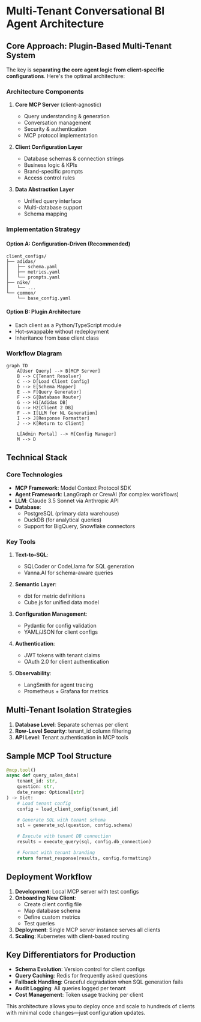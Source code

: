 # Multi-Tenant Conversational BI Agent Architecture

## Core Approach: Plugin-Based Multi-Tenant System

The key is **separating the core agent logic from client-specific configurations**. Here's the optimal architecture:

### Architecture Components

1. **Core MCP Server** (client-agnostic)
   - Query understanding & generation
   - Conversation management
   - Security & authentication
   - MCP protocol implementation

2. **Client Configuration Layer**
   - Database schemas & connection strings
   - Business logic & KPIs
   - Brand-specific prompts
   - Access control rules

3. **Data Abstraction Layer**
   - Unified query interface
   - Multi-database support
   - Schema mapping

### Implementation Strategy

#### Option A: Configuration-Driven (Recommended)

```text
client_configs/
├── adidas/
│   ├── schema.yaml
│   ├── metrics.yaml
│   └── prompts.yaml
├── nike/
│   └── ...
└── common/
    └── base_config.yaml
```

#### Option B: Plugin Architecture

- Each client as a Python/TypeScript module
- Hot-swappable without redeployment
- Inheritance from base client class

### Workflow Diagram

```mermaid
graph TD
    A[User Query] --> B[MCP Server]
    B --> C{Tenant Resolver}
    C --> D[Load Client Config]
    D --> E[Schema Mapper]
    E --> F[Query Generator]
    F --> G{Database Router}
    G --> H1[Adidas DB]
    G --> H2[Client 2 DB]
    F --> I[LLM for NL Generation]
    I --> J[Response Formatter]
    J --> K[Return to Client]

    L[Admin Portal] --> M[Config Manager]
    M --> D
```

## Technical Stack

### Core Technologies

- **MCP Framework**: Model Context Protocol SDK
- **Agent Framework**: LangGraph or CrewAI (for complex workflows)
- **LLM**: Claude 3.5 Sonnet via Anthropic API
- **Database**:
  - PostgreSQL (primary data warehouse)
  - DuckDB (for analytical queries)
  - Support for BigQuery, Snowflake connectors

### Key Tools

1. **Text-to-SQL**:
   - SQLCoder or CodeLlama for SQL generation
   - Vanna.AI for schema-aware queries

2. **Semantic Layer**:
   - dbt for metric definitions
   - Cube.js for unified data model

3. **Configuration Management**:
   - Pydantic for config validation
   - YAML/JSON for client configs

4. **Authentication**:
   - JWT tokens with tenant claims
   - OAuth 2.0 for client authentication

5. **Observability**:
   - LangSmith for agent tracing
   - Prometheus + Grafana for metrics

## Multi-Tenant Isolation Strategies

1. **Database Level**: Separate schemas per client
2. **Row-Level Security**: tenant_id column filtering
3. **API Level**: Tenant authentication in MCP tools

## Sample MCP Tool Structure

```python
@mcp.tool()
async def query_sales_data(
    tenant_id: str,
    question: str,
    date_range: Optional[str]
) -> Dict:
    # Load tenant config
    config = load_client_config(tenant_id)

    # Generate SQL with tenant schema
    sql = generate_sql(question, config.schema)

    # Execute with tenant DB connection
    results = execute_query(sql, config.db_connection)

    # Format with tenant branding
    return format_response(results, config.formatting)
```

## Deployment Workflow

1. **Development**: Local MCP server with test configs
2. **Onboarding New Client**:
   - Create client config file
   - Map database schema
   - Define custom metrics
   - Test queries
3. **Deployment**: Single MCP server instance serves all clients
4. **Scaling**: Kubernetes with client-based routing

## Key Differentiators for Production

- **Schema Evolution**: Version control for client configs
- **Query Caching**: Redis for frequently asked questions
- **Fallback Handling**: Graceful degradation when SQL generation fails
- **Audit Logging**: All queries logged per tenant
- **Cost Management**: Token usage tracking per client

This architecture allows you to deploy once and scale to hundreds of clients with minimal code changes—just configuration updates.
